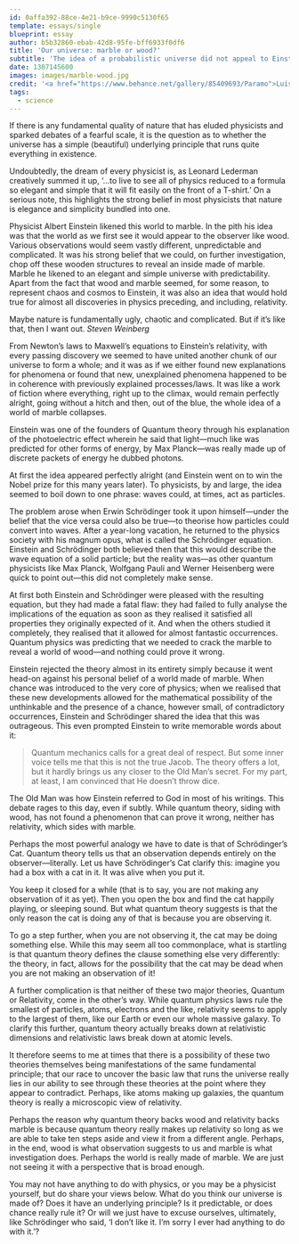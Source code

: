 ```yaml
---
id: 0affa392-88ce-4e21-b9ce-9990c5130f65
template: essays/single
blueprint: essay
author: b5b32860-ebab-42d8-95fe-bff6933f0df6
title: 'Our universe: marble or wood?'
subtitle: 'The idea of a probabilistic universe did not appeal to Einstein.'
date: 1307145600
images: images/marble-wood.jpg
credit: '<a href="https://www.behance.net/gallery/85409693/Paramo">Luis Luna</a>'
tags:
  - science
---
```

If there is any fundamental quality of nature that has eluded physicists and sparked debates of a fearful scale, it is the question as to whether the universe has a simple (beautiful) underlying principle that runs quite everything in existence.

Undoubtedly, the dream of every physicist is, as Leonard Lederman creatively summed it up, ‘…to live to see all of physics reduced to a formula so elegant and simple that it will fit easily on the front of a T-shirt.’ On a serious note, this highlights the strong belief in most physicists that nature is elegance and simplicity bundled into one.

Physicist Albert Einstein likened this world to marble. In the pith his idea was that the world as we first see it would appear to the observer like wood. Various observations would seem vastly different, unpredictable and complicated. It was his strong belief that we could, on further investigation, chop off these wooden structures to reveal an inside made of marble. Marble he likened to an elegant and simple universe with predictability. Apart from the fact that wood and marble seemed, for some reason, to represent chaos and cosmos to Einstein, it was also an idea that would hold true for almost all discoveries in physics preceding, and including, relativity.

<div class="quote">
Maybe nature is fundamentally ugly, chaotic and complicated. But if it’s like that, then I want out.
<cite>Steven Weinberg</cite>
</div>

From Newton’s laws to Maxwell’s equations to Einstein’s relativity, with every passing discovery we seemed to have united another chunk of our universe to form a whole; and it was as if we either found new explanations for phenomena or found that new, unexplained phenomena happened to be in coherence with previously explained processes/laws. It was like a work of fiction where everything, right up to the climax, would remain perfectly alright, going without a hitch and then, out of the blue, the whole idea of a world of marble collapses.

Einstein was one of the founders of Quantum theory through his explanation of the photoelectric effect wherein he said that light—much like was predicted for other forms of energy, by Max Planck—was really made up of discrete packets of energy he dubbed photons.

At first the idea appeared perfectly alright (and Einstein went on to win the Nobel prize for this many years later). To physicists, by and large, the idea seemed to boil down to one phrase: waves could, at times, act as particles.

The problem arose when Erwin Schrödinger took it upon himself—under the belief that the vice versa could also be true—to theorise how particles could convert into waves. After a year-long vacation, he returned to the physics society with his magnum opus, what is called the Schrödinger equation. Einstein and Schrödinger both believed then that this would describe the wave equation of a solid particle; but the reality was—as other quantum physicists like Max Planck, Wolfgang Pauli and Werner Heisenberg were quick to point out—this did not completely make sense.

At first both Einstein and Schrödinger were pleased with the resulting equation, but they had made a fatal flaw: they had failed to fully analyse the implications of the equation as soon as they realised it satisfied all properties they originally expected of it. And when the others studied it completely, they realised that it allowed for almost fantastic occurrences. Quantum physics was predicting that we needed to crack the marble to reveal a world of wood—and nothing could prove it wrong.

Einstein rejected the theory almost in its entirety simply because it went head-on against his personal belief of a world made of marble. When chance was introduced to the very core of physics; when we realised that these new developments allowed for the mathematical possibility of the unthinkable and the presence of a chance, however small, of contradictory occurrences, Einstein and Schrödinger shared the idea that this was outrageous. This even prompted Einstein to write memorable words about it:

> Quantum mechanics calls for a great deal of respect. But some inner voice tells me that this is not the true Jacob. The theory offers a lot, but it hardly brings us any closer to the Old Man’s secret. For my part, at least, I am convinced that He doesn’t throw dice.

The Old Man was how Einstein referred to God in most of his writings. This debate rages to this day, even if subtly. While quantum theory, siding with wood, has not found a phenomenon that can prove it wrong, neither has relativity, which sides with marble.

Perhaps the most powerful analogy we have to date is that of Schrödinger’s Cat. Quantum theory tells us that an observation depends entirely on the observer—literally. Let us have Schrödinger’s Cat clarify this: imagine you had a box with a cat in it. It was alive when you put it.

You keep it closed for a while (that is to say, you are not making any observation of it as yet). Then you open the box and find the cat happily playing, or sleeping sound. But what quantum theory suggests is that the only reason the cat is doing any of that is because you are observing it.

To go a step further, when you are not observing it, the cat may be doing something else. While this may seem all too commonplace, what is startling is that quantum theory defines the clause something else very differently: the theory, in fact, allows for the possibility that the cat may be dead when you are not making an observation of it!

A further complication is that neither of these two major theories, Quantum or Relativity, come in the other’s way. While quantum physics laws rule the smallest of particles, atoms, electrons and the like, relativity seems to apply to the largest of them, like our Earth or even our whole massive galaxy. To clarify this further, quantum theory actually breaks down at relativistic dimensions and relativistic laws break down at atomic levels.

It therefore seems to me at times that there is a possibility of these two theories themselves being manifestations of the same fundamental principle; that our race to uncover the basic law that runs the universe really lies in our ability to see through these theories at the point where they appear to contradict. Perhaps, like atoms making up galaxies, the quantum theory is really a microscopic view of relativity.

Perhaps the reason why quantum theory backs wood and relativity backs marble is because quantum theory really makes up relativity so long as we are able to take ten steps aside and view it from a different angle. Perhaps, in the end, wood is what observation suggests to us and marble is what investigation does. Perhaps the world is really made of marble. We are just not seeing it with a perspective that is broad enough.

You may not have anything to do with physics, or you may be a physicist yourself, but do share your views below. What do you think our universe is made of? Does it have an underlying principle? Is it predictable, or does chance really rule it? Or will we just have to excuse ourselves, ultimately, like Schrödinger who said, ‘I don’t like it. I’m sorry I ever had anything to do with it.’?
